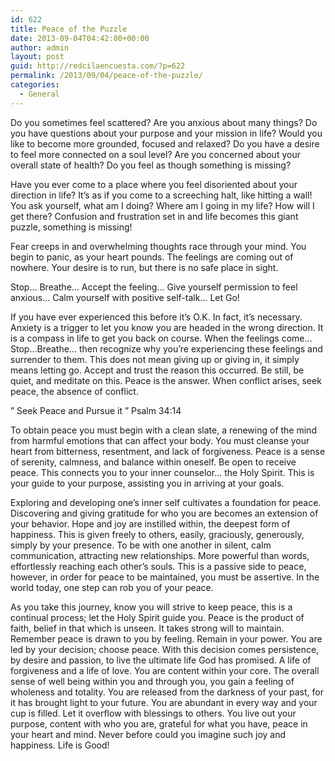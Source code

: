 ```yaml
---
id: 622
title: Peace of the Puzzle
date: 2013-09-04T04:42:00+00:00
author: admin
layout: post
guid: http://redcilaencuesta.com/?p=622
permalink: /2013/09/04/peace-of-the-puzzle/
categories:
  - General
---
```

Do you sometimes feel scattered? Are you anxious about many things? Do you have questions about your purpose and your mission in life? Would you like to become more grounded, focused and relaxed? Do you have a desire to feel more connected on a soul level? Are you concerned about your overall state of health? Do you feel as though something is missing?

Have you ever come to a place where you feel disoriented about your direction in life? It’s as if you come to a screeching halt, like hitting a wall! You ask yourself, what am I doing? Where am I going in my life? How will I get there? Confusion and frustration set in and life becomes this giant puzzle, something is missing!

Fear creeps in and overwhelming thoughts race through your mind. You begin to panic, as your heart pounds. The feelings are coming out of nowhere. Your desire is to run, but there is no safe place in sight.

Stop… Breathe… Accept the feeling… Give yourself permission to feel anxious… Calm yourself with positive self-talk… Let Go!

If you have ever experienced this before it’s O.K. In fact, it’s necessary. Anxiety is a trigger to let you know you are headed in the wrong direction. It is a compass in life to get you back on course. When the feelings come…Stop…Breathe… then recognize why you’re experiencing these feelings and surrender to them. This does not mean giving up or giving in, it simply means letting go. Accept and trust the reason this occurred. Be still, be quiet, and meditate on this. Peace is the answer. When conflict arises, seek peace, the absence of conflict.

&#8221; Seek Peace and Pursue it &#8221; Psalm 34:14

To obtain peace you must begin with a clean slate, a renewing of the mind from harmful emotions that can affect your body. You must cleanse your heart from bitterness, resentment, and lack of forgiveness. Peace is a sense of serenity, calmness, and balance within oneself. Be open to receive peace. This connects you to your inner counselor… the Holy Spirit. This is your guide to your purpose, assisting you in arriving at your goals.

Exploring and developing one’s inner self cultivates a foundation for peace. Discovering and giving gratitude for who you are becomes an extension of your behavior. Hope and joy are instilled within, the deepest form of happiness. This is given freely to others, easily, graciously, generously, simply by your presence. To be with one another in silent, calm communication, attracting new relationships. More powerful than words, effortlessly reaching each other’s souls. This is a passive side to peace, however, in order for peace to be maintained, you must be assertive. In the world today, one step can rob you of your peace.

As you take this journey, know you will strive to keep peace, this is a continual process; let the Holy Spirit guide you. Peace is the product of faith, belief in that which is unseen. It takes strong will to maintain. Remember peace is drawn to you by feeling. Remain in your power. You are led by your decision; choose peace. With this decision comes persistence, by desire and passion, to live the ultimate life God has promised. A life of forgiveness and a life of love. You are content within your core. The overall sense of well being within you and through you, you gain a feeling of wholeness and totality. You are released from the darkness of your past, for it has brought light to your future. You are abundant in every way and your cup is filled. Let it overflow with blessings to others. You live out your purpose, content with who you are, grateful for what you have, peace in your heart and mind. Never before could you imagine such joy and happiness. Life is Good!